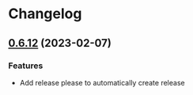 # Changelog

## [0.6.12](https://github.com/PaloAltoNetworks/prismacloud-cli/compare/v0.6.11...v0.6.12) (2023-02-07)


### Features

* Add release please to automatically create release